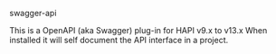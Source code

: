 
swagger-api

This is a OpenAPI (aka Swagger) plug-in for HAPI v9.x to v13.x When installed it will self document the API interface in a project.
